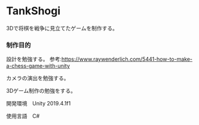 # TankShogi
3Dで将棋を戦争に見立てたゲームを制作する。

### 制作目的

設計を勉強する。
参考:https://www.raywenderlich.com/5441-how-to-make-a-chess-game-with-unity

カメラの演出を勉強する。

3Dゲーム制作の勉強をする。

開発環境　Unity 2019.4.1f1

使用言語　C#
